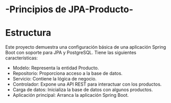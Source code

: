 # -Principios de JPA-Producto-

# Estructura
Este proyecto demuestra una configuración básica de una aplicación Spring Boot con soporte para JPA y PostgreSQL. Tiene las siguientes características:
- Modelo: Representa la entidad Producto.
- Repositorio: Proporciona acceso a la base de datos.
- Servicio: Contiene la lógica de negocio.
- Controlador: Expone una API REST para interactuar con los productos.
- Carga de datos: Inicializa la base de datos con algunos productos.
- Aplicación principal: Arranca la aplicación Spring Boot.
